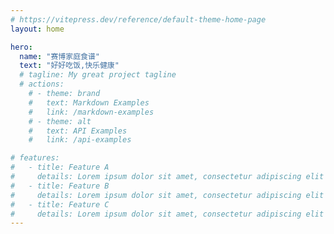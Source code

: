 ```yaml
---
# https://vitepress.dev/reference/default-theme-home-page
layout: home

hero:
  name: "赛博家庭食谱"
  text: "好好吃饭,快乐健康"
  # tagline: My great project tagline
  # actions:
    # - theme: brand
    #   text: Markdown Examples
    #   link: /markdown-examples
    # - theme: alt
    #   text: API Examples
    #   link: /api-examples

# features:
#   - title: Feature A
#     details: Lorem ipsum dolor sit amet, consectetur adipiscing elit
#   - title: Feature B
#     details: Lorem ipsum dolor sit amet, consectetur adipiscing elit
#   - title: Feature C
#     details: Lorem ipsum dolor sit amet, consectetur adipiscing elit
---
```


